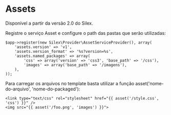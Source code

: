 Assets
===

Disponível a partir da versão 2.0 do Silex.

Registre o serviço Asset e configure o path das pastas que serão utilizadas:

    $app->register(new Silex\Provider\AssetServiceProvider(), array(
        'assets.version' => 'v1',
        'assets.version_format' => '%s?version=%s',
        'assets.named_packages' => array(
            'css' => array('version' => 'css3', 'base_path' => '/css'),
            'images' => array('base_path' => '/imagens'),
        ),
    ));

Para carregar os arquivos no template basta utilizar a função asset('nome-do-arquivo', 'nome-do-packaged'):

    <link type="text/css" rel="stylesheet" href="{{ asset('/style.css', 'css') }}" />
    <img src="{{ asset('/foo.png', 'images') }}">